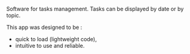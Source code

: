Software for tasks management. 
Tasks can be displayed by date or by topic.

This app was designed to be :

- quick to load (lightweight code),
- intuitive to use and reliable.
